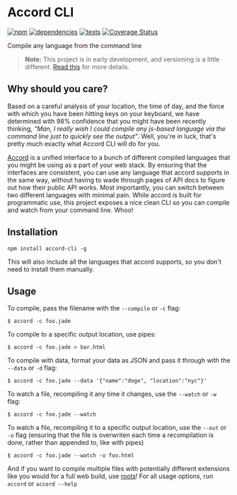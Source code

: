 # Accord CLI
[![npm](https://badge.fury.io/js/accord-cli.png)](http://badge.fury.io/js/accord-cli)  [![dependencies](https://david-dm.org/carrot/accord-cli.png?theme=shields.io)](https://david-dm.org/carrot/accord-cli) [![tests](https://travis-ci.org/carrot/accord-cli.png?branch=master)](https://travis-ci.org/carrot/accord-cli) [![Coverage Status](https://coveralls.io/repos/carrot/accord-cli/badge.png)](https://coveralls.io/r/carrot/accord-cli)

Compile any language from the command line

> **Note:** This project is in early development, and versioning is a little different. [Read this](http://markup.im/#q4_cRZ1Q) for more details.

## Why should you care?
Based on a careful analysis of your location, the time of day, and the force with which you have been hitting keys on your keyboard, we have determined with 98% confidence that you might have been recently thinking, _"Man, I really wish I could compile any js-based language via the command line just to quickly see the output"_. Well, you're in luck, that's pretty much exactly what Accord CLI will do for you.

[Accord](https://github.com/jenius/accord) is a unified interface to a bunch of different compiled languages that you might be using as a part of your web stack. By ensuring that the interfaces are consistent, you can use any language that accord supports in the same way, without having to wade through pages of API docs to figure out how their public API works. Most importantly, you can switch between two different languages with minimal pain. While accord is built for programmatic use, this project exposes a nice clean CLI so you can compile and watch from your command line. Whoo!

## Installation

```
npm install accord-cli -g
```

This will also include all the languages that accord supports, so you don't need to install them manually.

## Usage
To compile, pass the filename with the `--compile` or `-c` flag:

```
$ accord -c foo.jade
```

To compile to a specific output location, use pipes:

```
$ accord -c foo.jade > bar.html
```

To compile with data, format your data as JSON and pass it through with the `--data` or `-d` flag:

```
$ accord -c foo.jade --data '{"name":"doge", "location":"nyc"}'
```

To watch a file, recompiling it any time it changes, use the `--watch` or `-w` flag:

```
$ accord -c foo.jade --watch
```

To watch a file, recompiling it to a specific output location, use the `--out` or `-o` flag (ensuring that the file is overwriten each time a recompilation is done, rather than appended to, like with pipes)

```
$ accord -c foo.jade --watch -o foo.html
```

And if you want to compile multiple files with potentially different extensions like you would for a full web build, use [roots](http://roots.cx)! For all usage options, run `accord` or `accord --help`
